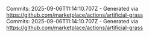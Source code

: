 Commits: 2025-09-06T11:14:10.707Z - Generated via https://github.com/marketplace/actions/artificial-grass
<br>
Commits: 2025-09-06T11:14:10.707Z - Generated via https://github.com/marketplace/actions/artificial-grass
<br>
